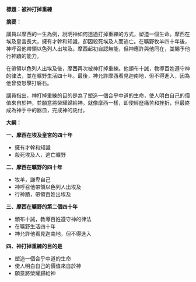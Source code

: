 **標題：被神打掉重練**

**摘要：**

講員以摩西的一生為例，說明神如何透過打掉重練的方式，塑造一個生命。摩西在埃及皇宮長大，擁有才幹和知識，卻因殺死埃及人而逃亡。在曠野牧羊四十年後，神呼召他帶領以色列人出埃及。摩西起初自認無能，但神應許與他同在，並賜予他行神蹟的能力。

在帶領以色列人出埃及後，摩西再次被神打掉重練。他頒布十誡，教導百姓遵守神的律法，並在曠野生活四十年。最後，神允許摩西看見迦南地，但不得進入，因為他曾發怒擊打磐石。

講員指出，神打掉重練的目的是為了塑造一個合乎中道的生命，使人明白自己的價值來自於神，並願意將榮耀歸給神。就像摩西一樣，即使經歷痛苦和挫折，但最終成為神手中的器皿，完成神的託付。

**大綱：**

**一、摩西在埃及皇宮的四十年**
* 擁有才幹和知識
* 殺死埃及人，逃亡曠野

**二、摩西在曠野的四十年**
* 牧羊，謙卑自己
* 神呼召他帶領以色列人出埃及
* 行神蹟，帶領百姓出埃及

**三、摩西在曠野的第二個四十年**
* 頒布十誡，教導百姓遵守神的律法
* 在曠野生活四十年
* 神允許他看見迦南地，但不得進入

**四、神打掉重練的目的是**
* 塑造一個合乎中道的生命
* 使人明白自己的價值來自於神
* 願意將榮耀歸給神